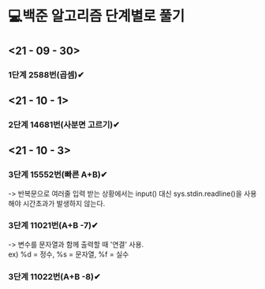 # 💻백준 알고리즘 단계별로 풀기
## <21 - 09 - 30> <br> 
### 1단계 2588번(곱셈)✔<br>
## <21 - 10 - 1> <br> 
### 2단계 14681번(사분면 고르기)✔<br>
## <21 - 10 - 3> <br> 
### 3단계 15552번(빠른 A+B)✔<br>
-> 반복문으로 여러줄 입력 받는 상황에서는 input() 대신 sys.stdin.readline()을 사용해야 시간초과가 발생하지 않는다.
### 3단계 11021번(A+B -7)✔<br>
-> 변수를 문자열과 함께 출력할 때 '연결' 사용.<br>
ex) %d = 정수, %s = 문자열, %f = 실수
### 3단계 11022번(A+B -8)✔<br>
